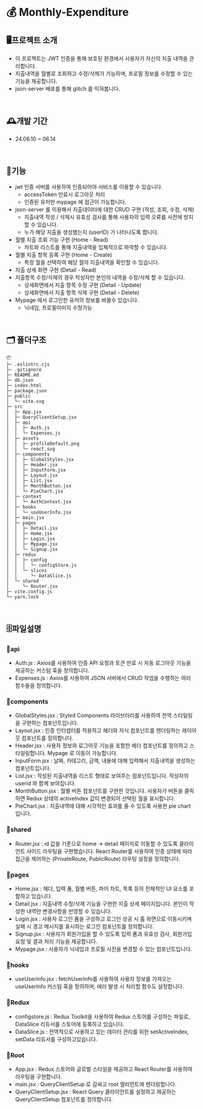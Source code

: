 # 💰 Monthly-Expenditure

## 🖥️프로젝트 소개

- 이 프로젝트는 JWT 인증을 통해 보호된 환경에서 사용자가 자신의 지출 내역을 관리합니다.<br>
- 지출내역을 월별로 조회하고 수정/삭제가 가능하며, 프로필 정보를 수정할 수 있는 기능을 제공합니다.<br>
- json-server 배포를 통해 glitch 를 익혀봅니다.

<br>

## 🕰️개발 기간

- 24.06.10 ~ 06.14

<br>

## 📌기능

- jwt 인증 서버를 사용하여 인증되어야 서비스를 이용할 수 있습니다.
  - accessToken 만료시 로그아웃 처리
  - 인증된 유저만 mypage 에 접근이 가능합니다.
- json-server 를 이용해서 지출데이터에 대한 CRUD 구현 (작성, 조회, 수정, 삭제)
  - 지출내역 작성 / 삭제시 유효성 검사를 통해 사용자의 입력 오류를 사전에 방지할 수 있습니다.
  - 누가 해당 지출을 생성했는지 (userID) 가 나타나도록 합니다.
- 월별 지출 조회 기능 구현 (Home - Read)
  - 차트와 리스트를 통해 지출내역을 입체적으로 파악할 수 있습니다.
- 월별 지출 항목 등록 구현 (Home - Create)
  - 특정 월을 선택하여 해당 월의 지출내역을 확인할 수 있습니다.
- 지출 상세 화면 구현 (Detail - Read)
- 지출항목 수정/삭제의 경우 작성자만 본인의 내역을 수정/삭제 할 수 있습니다.
  - 상세화면에서 지출 항목 수정 구현 (Detail - Update)
  - 상세화면에서 지출 항목 삭제 구현 (Detail - Delete)
- Mypage 에서 로그인한 유저의 정보를 바꿀수 있습니다.
  - 닉네임, 프로필이미지 수정가능

<br>

## 🗂️ 폴더구조

```
📦
├─ .eslintrc.cjs
├─ .gitignore
├─ README.md
├─ db.json
├─ index.html
├─ package.json
├─ public
│  └─ vite.svg
├─ src
│  ├─ App.jsx
│  ├─ QueryClientSetup.jsx
│  ├─ api
│  │  ├─ Auth.js
│  │  └─ Expenses.js
│  ├─ assets
│  │  ├─ profileDefault.png
│  │  └─ react.svg
│  ├─ components
│  │  ├─ GlobalStyles.jsx
│  │  ├─ Header.jsx
│  │  ├─ InputForm.jsx
│  │  ├─ Layout.jsx
│  │  ├─ List.jsx
│  │  ├─ MonthButton.jsx
│  │  └─ PieChart.jsx
│  ├─ context
│  │  └─ AuthContext.jsx
│  ├─ hooks
│  │  └─ useUserInfo.jsx
│  ├─ main.jsx
│  ├─ pages
│  │  ├─ Detail.jsx
│  │  ├─ Home.jsx
│  │  ├─ Login.jsx
│  │  ├─ Mypage.jsx
│  │  └─ Signup.jsx
│  ├─ redux
│  │  ├─ config
│  │  │  └─ configStore.js
│  │  └─ slices
│  │     └─ DataSlice.js
│  └─ shared
│     └─ Router.jsx
├─ vite.config.js
└─ yarn.lock
```

<br>

## 🗄️파일설명

### 📂api

- Auth.js : Axios를 사용하여 인증 API 요청과 토큰 만료 시 자동 로그아웃 기능을 제공하는 커스텀 훅을 정의합니다.
- Expenses.js : Axios를 사용하여 JSON 서버에서 CRUD 작업을 수행하는 여러 함수들을 정의합니다.

### 📂components

- GlobalStyles.jsx : Styled Components 라이브러리를 사용하여 전역 스타일링을 구현하는 컴포넌트입니다.
- Layout.jsx : 인증 인터셉터를 적용하고 헤더와 자식 컴포넌트를 렌더링하는 레이아웃 컴포넌트를 정의합니다.
- Header.jsx : 사용자 정보와 로그아웃 기능을 포함한 헤더 컴포넌트를 정의하고 스타일링합니다. Mypage 로 이동이 가능합니다.
- InputForm.jsx : 날짜, 카테고리, 금액, 내용에 대해 입력해서 지출내역을 생성하는 컴포넌트입니다.
- List.jsx : 작성된 지출내역을 리스트 형태로 보여주는 컴포넌트입니다. 작성자의 userid 와 함께 보여집니다.
- MonthButton.jsx : 월별 버튼 컴포넌트를 구현한 것입니다. 사용자가 버튼을 클릭하면 Redux 상태의 activeIndex 값이 변경되어 선택된 월을 표시합니다.
- PieChart.jsx : 지출내역에 대해 시각적인 효과를 줄 수 있도록 사용한 pie chart 입니다.

### 📂shared

- Router.jsx : id 값을 기준으로 home -> detail 페이지로 이동할 수 있도록 클라이언트 사이드 라우팅을 구현했습니다. React Router를 사용하여 인증 상태에 따라 접근을 제어하는 (PrivateRoute, PublicRoute) 라우팅 설정을 정의합니다.

### 📂pages

- Home.jsx : 헤더, 입력 폼, 월별 버튼, 파이 차트, 목록 등의 전체적인 UI 요소를 포함하고 있습니다.
- Detail.jsx : 지출내역 수정/삭제 기능을 구현한 지출 상세 페이지입니다. 본인이 작성한 내역만 변경사항을 반영할 수 있습니다.
- Login.jsx : 사용자 로그인 폼을 구성하고 로그인 성공 시 홈 화면으로 이동시키며 실패 시 경고 메시지를 표시하는 로그인 컴포넌트를 정의합니다.
- Signup.jsx : 사용자가 회원가입을 할 수 있도록 입력 폼과 유효성 검사, 회원가입 요청 및 결과 처리 기능을 제공합니다.
- Mypage.jsx : 사용자가 닉네임과 프로필 사진을 변경할 수 있는 컴포넌트입니다.

### 📂hooks

- useUserinfo.jsx : fetchUserInfo를 사용하여 사용자 정보를 가져오는 useUserInfo 커스텀 훅을 정의하며, 에러 발생 시 처리할 함수도 설정합니다.

### 📂Redux

- configstore.js : Redux Toolkit을 사용하여 Redux 스토어를 구성하는 파일로, DataSlice 리듀서를 스토어에 등록하고 있습니다.
- DataSlice.js : 전역적으로 사용하고 있는 데이터 관리를 위한 setActiveIndex, setData 리듀서를 구성하고있습니다.

### 📂Root

- App.jsx : Redux 스토어와 글로벌 스타일을 제공하고 React Router를 사용하여 라우팅을 구현합니다.
- main.jsx : QueryClientSetup 로 감싸고 root 엘리먼트에 렌더링합니다.
- QueryClientSetup.jsx : React Query 클라이언트를 설정하고 제공하는 QueryClientSetup 컴포넌트를 정의합니다.
